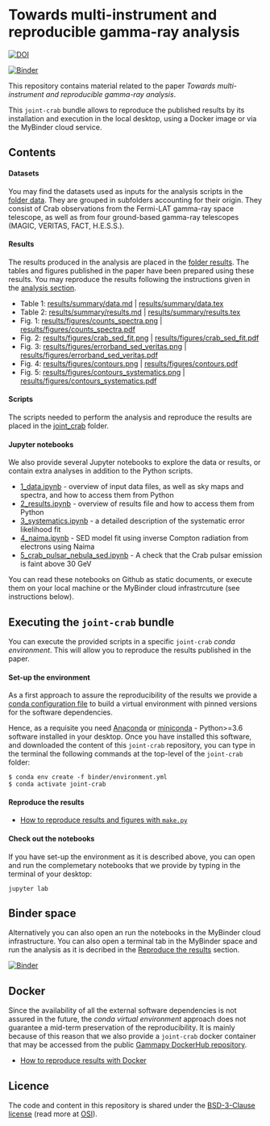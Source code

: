 # Towards multi-instrument and reproducible gamma-ray analysis

[![DOI](https://zenodo.org/badge/146204837.svg)](https://zenodo.org/badge/latestdoi/146204837)

[![Binder](https://mybinder.org/badge.svg)](https://mybinder.org/v2/gh/open-gamma-ray-astro/joint-crab/master?urlpath=lab/tree/joint-crab)

This repository contains material related to the paper *Towards multi-instrument and reproducible gamma-ray analysis*.

This `joint-crab` bundle allows to reproduce the published results by its installation and execution in the local desktop, using a Docker image or via the MyBinder cloud service.

##  Contents

####  Datasets

You may find the datasets used as inputs for the analysis scripts in the [folder data](data). 
They are grouped in subfolders accounting for their origin. They consist of Crab observations from the Fermi-LAT gamma-ray space telescope, as well as from four ground-based gamma-ray telescopes (MAGIC, VERITAS, FACT, H.E.S.S.).

####  Results

The results produced in the analysis are placed in the [folder results](results). 
The tables and figures published in the paper have been prepared using these results. 
You may reproduce the results following the instructions given in the [analysis section](analysis.md).

* Table 1: [results/summary/data.md](results/summary/data.md) | [results/summary/data.tex](results/summary/data.tex)
* Table 2: [results/summary/results.md](results/summary/results.md) | [results/summary/results.tex](results/summary/results.tex)
* Fig. 1: [results/figures/counts_spectra.png](results/figures/counts_spectra.png) | [results/figures/counts_spectra.pdf](results/figures/counts_spectra.pdf)
* Fig. 2: [results/figures/crab_sed_fit.png](results/figures/crab_sed_fit.png) | [results/figures/crab_sed_fit.pdf](results/figures/crab_sed_fit.pdf)
* Fig. 3: [results/figures/errorband_sed_veritas.png](results/figures/errorband_sed_veritas.png) | [results/figures/errorband_sed_veritas.pdf](results/figures/errorband_sed_veritas.pdf)
* Fig. 4: [results/figures/contours.png](results/figures/contours.png) | [results/figures/contours.pdf](results/figures/contours.pdf)
* Fig. 5: [results/figures/contours_systematics.png](results/figures/contours_systematics.png) | [results/figures/contours_systematics.pdf](results/figures/contours_systematics.pdf)

####  Scripts

The scripts needed to perform the analysis and reproduce the results are placed in the [joint_crab](joint_crab) folder.

####  Jupyter notebooks

We also provide several Jupyter notebooks to explore the data or results, or contain extra analyses in addition to the Python scripts.

* [1_data.ipynb](1_data.ipynb) - overview of input data files, as well as sky maps and spectra, and how to access them from Python
* [2_results.ipynb](2_results.ipynb) - overview of results file and how to access them from Python
* [3_systematics.ipynb](3_systematics.ipynb) - a detailed description of the systematic error likelihood fit
* [4_naima.ipynb](4_naima.ipynb) - SED model fit using inverse Compton radiation from electrons using Naima
* [5_crab_pulsar_nebula_sed.ipynb](5_crab_pulsar_nebula_sed.ipynb) - A check that the Crab pulsar emission is faint above 30 GeV

You can read these notebooks on Github as static documents, or execute them on your local machine or the MyBinder cloud infrastrcuture (see instructions below).

##  Executing the `joint-crab` bundle

You can execute the provided scripts in a specific `joint-crab` *conda environment*. This will allow you to reproduce the results published in the paper.

####  Set-up the environment

As a first approach to assure the reproducibility of the results we provide a [conda configuration file](binder/environment.yml) to build a virtual environment with pinned versions for the software dependencies.

Hence, as a requisite you need [Anaconda](https://www.anaconda.com/download/) or
[miniconda](https://conda.io/miniconda.html) - Python>=3.6 software installed in your desktop. Once you have installed this software, and downloaded the content of this `joint-crab` repository, you can type in the terminal the following commands at the top-level of the `joint-crab` folder:

    $ conda env create -f binder/environment.yml
    $ conda activate joint-crab

####  Reproduce the results
* [How to reproduce results and figures with `make.py`](analysis.md)

####  Check out the notebooks

If you have set-up the environment as it is described above, you can open and run the complemetary notebooks that we provide by typing in the terminal of your desktop:

```
jupyter lab
```

##  Binder space

Alternatively you can also open an run the notebooks in the MyBinder cloud infrastructure. You can also open a terminal tab in the MyBinder space and run the analysis as it is decribed in the [Reproduce the results](analysis.md) section.

[![Binder](https://mybinder.org/badge.svg)](https://mybinder.org/v2/gh/open-gamma-ray-astro/joint-crab/master?urlpath=lab/tree/joint-crab)

## Docker
Since the availability of all the external software dependencies is not assured in the future, the *conda virtual environment* approach does not guarantee a mid-term preservation of the reproducibility. It is mainly because of this reason that we also provide a `joint-crab` docker container that may be accessed from the public [Gammapy DockerHub repository](https://hub.docker.com/u/gammapy/dashboard/).
* [How to reproduce results with Docker](docker.md)


## Licence

The code and content in this repository is shared under the [BSD-3-Clause license](LICENSE) (read more at [OSI](https://opensource.org/licenses/BSD-3-Clause)).
